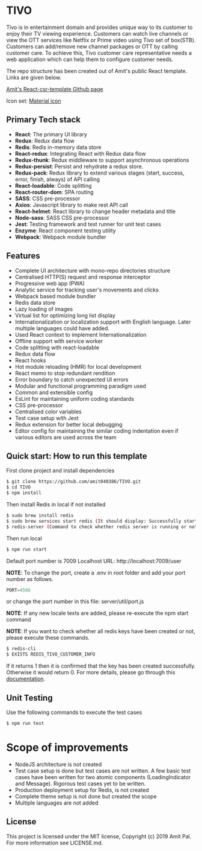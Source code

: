 # TIVO

Tivo is in entertainment domain and provides unique way to its customer to enjoy their TV
viewing experience. Customers can watch live channels or view the OTT services like Netflix
or Prime video using Tivo set of box(STB). Customers can add/remove new channel
packages or OTT by calling customer care. To achieve this, Tivo customer care
representative needs a web application which can help them to configure customer needs.

The repo structure has been created out of Amit's public React template. Links are given below.

[Amit's React-csr-template Github page](https://amit040386.github.io/react-csr-template/)

Icon set: [Material icon](https://material.io/resources/icons/?icon=search&style=baseline)

## Primary Tech stack

- **React**: The primary UI library
- **Redux**: Redux data flow
- **Redis**: Redis in-memory data store
- **React-redux**: Integrating React with Redux data flow
- **Redux-thunk**: Redux middleware to support asynchronous operations
- **Redux-persist**: Persist and rehydrate a redux store.
- **Redux-pack**: Redux library to extend various stages (start, success, error, finish, always) of API calling
- **React-loadable**: Code splitting
- **React-router-dom**: SPA routing
- **SASS**: CSS pre-processor
- **Axios**: Javascript library to make rest API call
- **React-helmet**: React library to change header metadata and title
- **Node-sass**: SASS CSS pre-processor
- **Jest**: Testing framework and test runner for unit test cases
- **Enzyme**: React component testing utility
- **Webpack**: Webpack module bundler

## Features

- Complete UI architecture with mono-repo directories structure
- Centralised HTTP(S) request and response interceptor
- Progressive web app (PWA)
- Analytic service for tracking user's movements and clicks
- Webpack based module bundler
- Redis data store
- Lazy loading of images
- Virtual list for optimizing long list display
- Internationalization or localization support with English language. Later multiple languages could have added.
- Used React context to implement Internationalization
- Offline support with service worker
- Code splitting with react-loadable
- Redux data flow
- React hooks
- Hot module reloading (HMR) for local development
- React memo to stop redundant rendition
- Error boundary to catch unexpected UI errors
- Modular and functional programming paradigm used
- Common and extensible config
- EsLint for maintaining uniform coding standards
- CSS pre-processor
- Centralised color variables
- Test case setup with Jest
- Redux extension for better local debugging
- Editor config for maintaining the similar coding indentation even if various editors are used across the team

## Quick start: How to run this template

First clone project and install dependencies

```sh
$ git clone https://github.com/amit040386/TIVO.git
$ cd TIVO
$ npm install
```

Then install Redis in local if not installed

```sh
$ sudo brew install redis
$ sudo brew services start redis (It should display: Successfully started redis)
$ redis-server (Command to check whether redis server is running or not)
```

Then run local

```sh
$ npm run start
```

Default port number is 7009
Localhost URL: http://localhost:7009/user

**NOTE**: To change the port, create a .env in root folder and add your port number as follows.

```javascript
PORT=4566
```

or change the port number in this file: server/util/port.js

**NOTE**: If any new locale texts are added, please re-execute the npm start command

**NOTE**: If you want to check whether all redis keys have been created or not, please execute these commands.

```sh
$ redis-cli
$ EXISTS REDIS_TIVO_CUSTOMER_INFO
```
If it returns 1 then it is confirmed that the key has been created successfully. Otherwise it would return 0. For more details, please go through this [documentation](https://www.tutorialspoint.com/redis/redis_keys.htm).

## Unit Testing

Use the following commands to execute the test cases

```sh
$ npm run test
```

# Scope of improvements

- NodeJS architecture is not created
- Test case setup is done but test cases are not written. A few basic test cases have been written for two atomic components (LoadingIndicator and Message). Rigorous test cases yet to be written.
- Production deployment setup for Redis, is not created
- Complete theme setup is not done but created the scope
- Multiple languages are not added

## License

This project is licensed under the MIT license, Copyright (c) 2019 Amit Pal. For more information see LICENSE.md.
